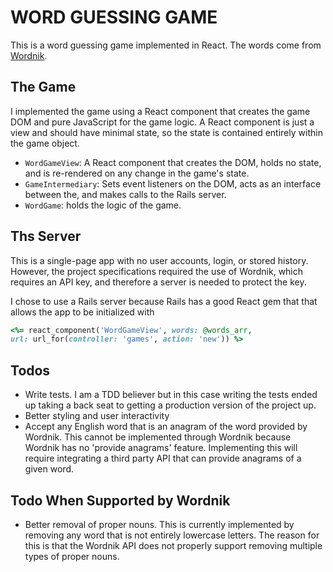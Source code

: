 WORD GUESSING GAME
=====================
This is a word guessing game implemented in React. The words come from
[Wordnik][wordnik].

The Game
-------
I implemented the game using a React component that creates the game DOM
and pure JavaScript for the game logic. A React component is just a view and
should have minimal state, so the state is contained entirely within the game
object.

* `WordGameView`: A React component that creates the DOM, holds no state, and
is re-rendered on any change in the game's state.
* `GameIntermediary`: Sets event listeners on the DOM, acts as an interface
between the, and makes calls to the Rails server.
* `WordGame`: holds the logic of the game.

Ths Server
-----------

This is a single-page app with no user accounts, login, or stored
history. However, the project specifications required the use of
Wordnik, which requires an API key, and therefore a server is needed to protect
the key.

I chose to use a Rails server because Rails has a good React gem that
that allows the app to be initialized with
```Ruby
<%= react_component('WordGameView', words: @words_arr,
url: url_for(controller: 'games', action: 'new')) %>
```

Todos
-------------
* Write tests. I am a TDD believer but in this case writing the tests ended
up taking a back seat to getting a production version of the project up.
* Better styling and user interactivity
* Accept any English word that is an anagram of the word provided by Wordnik.
This cannot be implemented through Wordnik because Wordnik has no 'provide anagrams'
feature. Implementing this will require integrating a third party API that can
provide anagrams of a given word.

Todo When Supported by Wordnik
------------------------------
* Better removal of proper nouns. This is currently implemented by removing any
word that is not entirely lowercase letters. The reason for this is that the
Wordnik API does not properly support removing multiple types of proper nouns.

[wordnik]: https://www.wordnik.com/
